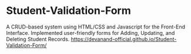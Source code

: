 # Student-Validation-Form
A CRUD-based system using HTML/CSS and Javascript for the Front-End Interface. Implemented user-friendly forms for Adding, Updating, and Deleting Student Records.
https://devanand-official.github.io/Student-Validation-Form/
